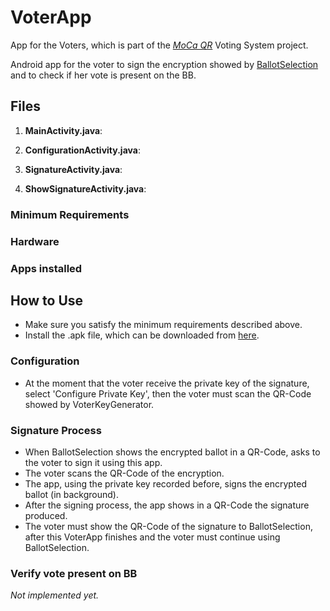 # VoterApp
App for the Voters, which is part of the [*MoCa QR*](http://mocaqr.niclabs.cl) Voting System project.

Android app for the voter to sign the encryption showed by [BallotSelection](https://github.com/niclabs/moca-ballot-selection) and to check if her vote is present on the BB.

## Files
1. **MainActivity.java**:

2. **ConfigurationActivity.java**:

3. **SignatureActivity.java**:

4. **ShowSignatureActivity.java**:

### Minimum Requirements
### Hardware

### Apps installed


## How to Use
* Make sure you satisfy the minimum requirements described above.
* Install the .apk file, which can be downloaded from [here](https://github.com/CamiloG/moca_qe/blob/master/Voter_Apps/signatureApp.apk?raw=true).

### Configuration
* At the moment that the voter receive the private key of the signature, select 'Configure Private Key', then the voter must scan the QR-Code showed by VoterKeyGenerator.

### Signature Process
* When BallotSelection shows the encrypted ballot in a QR-Code, asks to the voter to sign it using this app.
* The voter scans the QR-Code of the encryption.
* The app, using the private key recorded before, signs the encrypted ballot (in background).
* After the signing process, the app shows in a QR-Code the signature produced.
* The voter must show the QR-Code of the signature to BallotSelection, after this VoterApp finishes and the voter must continue using BallotSelection.

### Verify vote present on BB
*Not implemented yet.*
